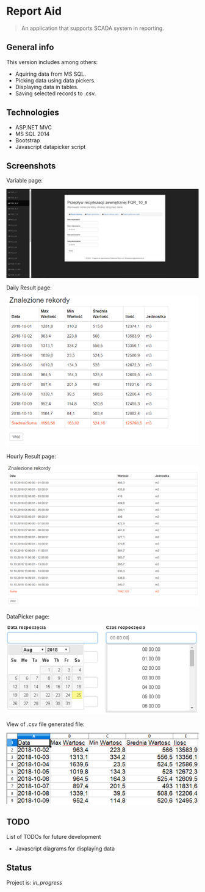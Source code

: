 # Report Aid
> An application that supports SCADA system in reporting.


## General info
This version includes among others:
* Aquiring data from MS SQL.
* Picking data using data pickers.
* Displaying data in tables.
* Saving selected records to .csv.


## Technologies
* ASP.NET MVC
* MS SQL 2014
* Bootstrap
* Javascript datapicker script

## Screenshots
Variable page:

![Variable](/img/Variable.PNG)

Daily Result page:

![DailyResult](/img/DailyResult.png)

Hourly Result page:

![HourlyResult](/img/HourlyResult.png)

DataPicker page:

![DataPicker](/img/DataPicker.png)

View of .csv file generated file:

![CSV](/img/CSV.png)


## TODO
List of TODOs for future development
* Javascript diagrams for displaying data

## Status
Project is: _in_progress_